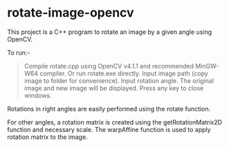 # rotate-image-opencv
This project is a C++ program to rotate an image by a given angle using OpenCV.

To run:-
> Compile rotate.cpp using OpenCV v4.1.1 and recommended MinGW-W64 compiler. 
  Or run rotate.exe directly.
> Input image path (copy image to folder for convenience).
> Input rotation angle. 
> The original image and new image will be displayed.
> Press any key to close windows.

Rotations in right angles are easily performed using the rotate function.

For other angles, a rotation matrix is created using the getRotationMatrix2D function and necessary scale. The warpAffine function is used to apply rotation matrix to the image.
